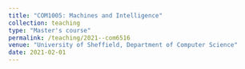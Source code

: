 ```yaml
---
title: "COM1005: Machines and Intelligence"
collection: teaching
type: "Master's course"
permalink: /teaching/2021--com6516
venue: "University of Sheffield, Department of Computer Science"
date: 2021-02-01
---
```

